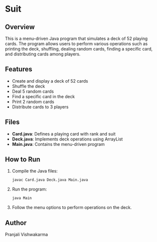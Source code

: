 # Suit

## Overview
This is a menu-driven Java program that simulates a deck of 52 playing cards. The program allows users to perform various operations such as printing the deck, shuffling, dealing random cards, finding a specific card, and distributing cards among players.

## Features
- Create and display a deck of 52 cards
- Shuffle the deck
- Deal 5 random cards
- Find a specific card in the deck
- Print 2 random cards
- Distribute cards to 3 players

## Files
- **Card.java**: Defines a playing card with rank and suit
- **Deck.java**: Implements deck operations using ArrayList
- **Main.java**: Contains the menu-driven program

## How to Run
1. Compile the Java files:
   ```sh
   javac Card.java Deck.java Main.java
   ```
2. Run the program:
   ```sh
   java Main
   ```
3. Follow the menu options to perform operations on the deck.

## Author
Pranjali Vishwakarma
